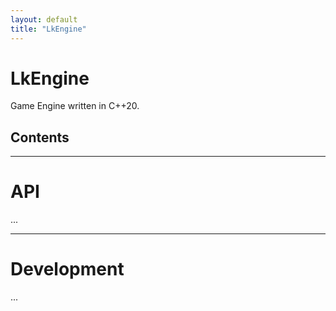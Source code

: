 ```yaml
---
layout: default
title: "LkEngine"
---
```


# LkEngine 
Game Engine written in C++20.

## Contents 

---

# API
...

---

# Development
...

